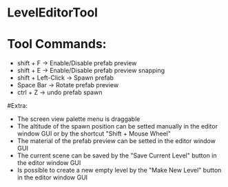# LevelEditorTool

# Tool Commands:
- shift + F -> Enable/Disable prefab preview 
- shift + E -> Enable/Disable prefab preview snapping 
- shift + Left-Click -> Spawn prefab 
- Space Bar -> Rotate prefab preview 
- ctrl + Z -> undo prefab spawn

#Extra:
- The screen view palette menu is draggable
- The altitude of the spawn position can be setted manually in the editor window GUI or by the shortcut "Shift + Mouse Wheel"
- The material of the prefab preview can be setted in the editor window GUI
- The current scene can be saved by the "Save Current Level" button in the editor window GUI
- Is possible to create a new empty level by the "Make New Level" button in the editor window GUI

